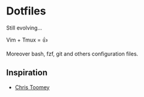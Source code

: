 # Dotfiles

Still evolving...

Vim + Tmux = 👍

Moreover bash, fzf, git and others configuration files.

## Inspiration

- [Chris Toomey](https://github.com/christoomey/dotfiles)
